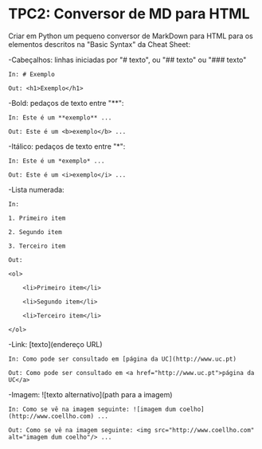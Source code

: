 # TPC2: Conversor de MD para HTML

Criar em Python um pequeno conversor de MarkDown para HTML para os elementos descritos na "Basic Syntax" da Cheat Sheet:

-Cabeçalhos: linhas iniciadas por "# texto", ou "## texto" ou "### texto"

    In: # Exemplo

    Out: <h1>Exemplo</h1>

-Bold: pedaços de texto entre "**":

    In: Este é um **exemplo** ...

    Out: Este é um <b>exemplo</b> ...

-Itálico: pedaços de texto entre "*":

    In: Este é um *exemplo* ...

    Out: Este é um <i>exemplo</i> ...

-Lista numerada:

    In:

    1. Primeiro item

    2. Segundo item

    3. Terceiro item

    Out:

    <ol>

        <li>Primeiro item</li>

        <li>Segundo item</li>

        <li>Terceiro item</li>

    </ol>

-Link: [texto](endereço URL)

    In: Como pode ser consultado em [página da UC](http://www.uc.pt)

    Out: Como pode ser consultado em <a href="http://www.uc.pt">página da UC</a>

-Imagem: ![texto alternativo](path para a imagem)

    In: Como se vê na imagem seguinte: ![imagem dum coelho](http://www.coellho.com) ...

    Out: Como se vê na imagem seguinte: <img src="http://www.coellho.com" alt="imagem dum coelho"/> ...
    

